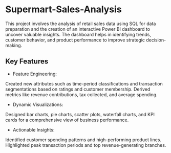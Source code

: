 # Supermart-Sales-Analysis
This project involves the analysis of retail sales data using SQL for data preparation and the creation of an interactive Power BI dashboard to uncover valuable insights. The dashboard helps in identifying trends, customer behavior, and product performance to improve strategic decision-making.


## Key Features
- Feature Engineering:

Created new attributes such as time-period classifications and transaction segmentations based on ratings and customer membership.
Derived metrics like revenue contributions, tax collected, and average spending.
- Dynamic Visualizations:

Designed bar charts, pie charts, scatter plots, waterfall charts, and KPI cards for a comprehensive view of business performance.

- Actionable Insights:

Identified customer spending patterns and high-performing product lines.
Highlighted peak transaction periods and top revenue-generating branches.
